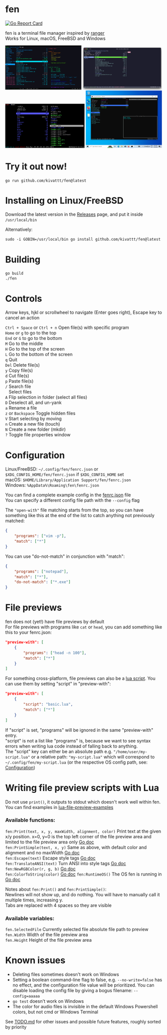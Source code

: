 # fen

[![Go Report Card](https://goreportcard.com/badge/github.com/kivattt/fen)](https://goreportcard.com/report/github.com/kivattt/fen)

fen is a terminal file manager inspired by [ranger](https://github.com/ranger/ranger)\
Works for Linux, macOS, FreeBSD and Windows

<p float="left">
<img src="screenshots/linux.png" alt="fen running on Linux, in the process of renaming a file" width="48%">
<img src="screenshots/macos.png" alt="fen running on macOS, showing the no-write feature" width="50%">
<img src="screenshots/freebsd.png" alt="fen running on FreeBSD, showing the root file system" width="50%">
<img src="screenshots/windows.png" alt="fen running on Windows, showing the file properties window" width="48%">
</p>

# Try it out now!
```
go run github.com/kivattt/fen@latest
```

# Installing on Linux/FreeBSD
Download the latest version in the [Releases](https://github.com/kivattt/fen/releases) page, and put it inside `/usr/local/bin`

Alternatively:
```
sudo -i GOBIN=/usr/local/bin go install github.com/kivattt/fen@latest
```

# Building
```
go build
./fen
```

# Controls
Arrow keys, hjkl or scrollwheel to navigate (Enter goes right), Escape key to cancel an action

`Ctrl + Space` or `Ctrl + n` Open file(s) with specific program\
`Home` or `g` to go to the top\
`End` or `G` to go to the bottom\
`M` Go to the middle\
`H` Go to the top of the screen\
`L` Go to the bottom of the screen\
`q` Quit\
`Del` Delete file(s)\
`y` Copy file(s)\
`d` Cut file(s)\
`p` Paste file(s)\
`/` Search file\
` ` Select files\
`A` Flip selection in folder (select all files)\
`D` Deselect all, and un-yank\
`a` Rename a file\
`z` or `Backspace` Toggle hidden files\
`V` Start selecting by moving\
`n` Create a new file (touch)\
`N` Create a new folder (mkdir)\
`?` Toggle file properties window

# Configuration
Linux/FreeBSD: `~/.config/fen/fenrc.json` or `$XDG_CONFIG_HOME/fen/fenrc.json` if `$XDG_CONFIG_HOME` set\
macOS: `$HOME/Library/Application Support/fen/fenrc.json`\
Windows: `%AppData%\Roaming\fen\fenrc.json`

You can find a complete example config in the [fenrc.json](fenrc.json) file\
You can specify a different config file path with the `--config` flag

The `"open-with"` file matching starts from the top, so you can have something like this at the end of the list to catch anything not previously matched:
```json
{
    "programs": ["vim -p"],
    "match": ["*"]
}
```

You can use "do-not-match" in conjunction with "match":
```json
{
    "programs": ["notepad"],
    "match": ["*"],
    "do-not-match": ["*.exe"]
}
```

# File previews
fen does not (yet!) have file previews by default\
For file previews with programs like `cat` or `head`, you can add something like this to your fenrc.json:
```json
"preview-with": [
    {
        "programs": ["head -n 100"],
        "match": ["*"]
    }
]
```

For something cross-platform, file previews can also be a [lua script](lua-file-preview-examples/basic.lua). You can use them by setting "script" in "preview-with":
```json
"preview-with": [
    {
        "script": "basic.lua",
        "match": ["*"]
    }
]
```
If "script" is set, "programs" will be ignored in the same "preview-with" entry.\
"script" is not a list like "programs" is, because we want to see syntax errors when writing lua code instead of falling back to anything.\
The "script" key can either be an absolute path e.g. `"/home/user/my-script.lua"` or a relative path: `"my-script.lua"` which will correspond to `~/.config/fen/my-script.lua` (or the respective OS config path, see: [Configuration](#Configuration))

# Writing file preview scripts with Lua
Do not use `print()`, it outputs to stdout which doesn't work well within fen.\
You can find examples in [lua-file-preview-examples](lua-file-preview-examples)

### Available functions:
`fen:Print(text, x, y, maxWidth, alignment, color)` Print text at the given x/y position. x=0, y=0 is the top left corner of the file preview area and limited to the file preview area only [Go doc](https://pkg.go.dev/github.com/rivo/tview#Print)\
`fen:PrintSimple(text, x, y)` Same as above, with default color and alignment and no maxWidth [Go doc](https://pkg.go.dev/github.com/rivo/tview#PrintSimple)\
`fen:Escape(text)` Escape style tags [Go doc](https://pkg.go.dev/github.com/rivo/tview#Escape)\
`fen:TranslateANSI(text)` Turn ANSI into style tags [Go doc](https://pkg.go.dev/github.com/rivo/tview#TranslateANSI)\
`fen:NewRGBColor(r, g, b)` [Go doc](https://pkg.go.dev/github.com/gdamore/tcell/v2#NewRGBColor)\
`fen:ColorToString(color)` [Go doc](https://pkg.go.dev/github.com/gdamore/tcell/v2#Color.String)
`fen:RuntimeOS()` The OS fen is running in [Go doc](https://pkg.go.dev/runtime#pkg-constants)

Notes about `fen:Print()` and `fen:PrintSimple()`:\
Newlines will not show up, and do nothing. You will have to manually call it multiple times, increasing y.\
Tabs are replaced with 4 spaces so they are visible

### Available variables:
`fen.SelectedFile` Currently selected file absolute file path to preview\
`fen.Width` Width of the file preview area\
`fen.Height` Height of the file preview area

# Known issues
- Deleting files sometimes doesn't work on Windows
- Setting a boolean command-line flag to false, e.g. `--no-write=false` has no effect, and the configuration file value will be prioritized. You can disable loading the config file by giving a bogus filename: `--config=aaaaa`
- `go test` doesn't work on Windows
- The color for audio files is invisible in the default Windows Powershell colors, but not cmd or Windows Terminal

See [TODO.md](TODO.md) for other issues and possible future features, roughly sorted by priority
